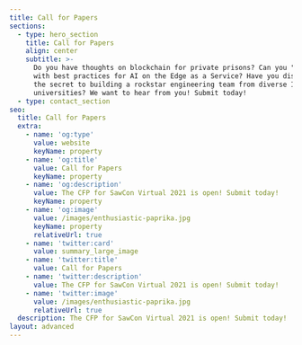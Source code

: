 ```yaml
---
title: Call for Papers
sections:
  - type: hero_section
    title: Call for Papers
    align: center
    subtitle: >-
      Do you have thoughts on blockchain for private prisons? Can you "WOW!" us
      with best practices for AI on the Edge as a Service? Have you discovered
      the secret to building a rockstar engineering team from diverse Ivy league
      universities? We want to hear from you! Submit today!
  - type: contact_section
seo:
  title: Call for Papers
  extra:
    - name: 'og:type'
      value: website
      keyName: property
    - name: 'og:title'
      value: Call for Papers
      keyName: property
    - name: 'og:description'
      value: The CFP for SawCon Virtual 2021 is open! Submit today!
      keyName: property
    - name: 'og:image'
      value: /images/enthusiastic-paprika.jpg
      keyName: property
      relativeUrl: true
    - name: 'twitter:card'
      value: summary_large_image
    - name: 'twitter:title'
      value: Call for Papers
    - name: 'twitter:description'
      value: The CFP for SawCon Virtual 2021 is open! Submit today!
    - name: 'twitter:image'
      value: /images/enthusiastic-paprika.jpg
      relativeUrl: true
  description: The CFP for SawCon Virtual 2021 is open! Submit today!
layout: advanced
---
```

